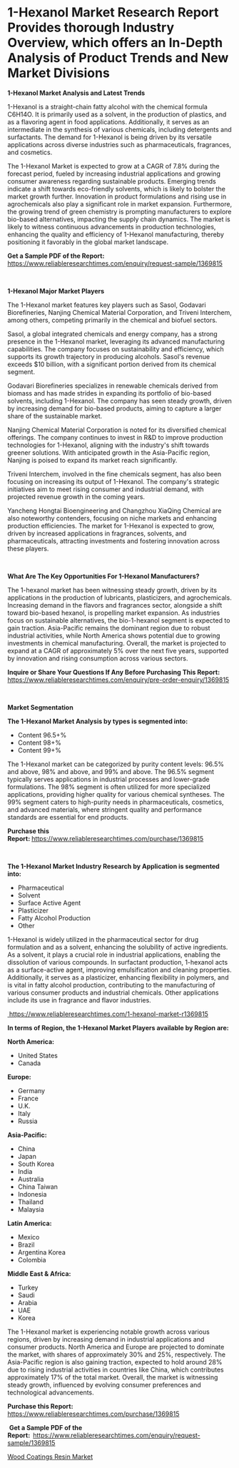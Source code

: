 <p><h1>1-Hexanol Market Research Report Provides thorough Industry Overview, which offers an In-Depth Analysis of Product Trends and New Market Divisions</h1></p><p><strong>1-Hexanol Market Analysis and Latest Trends</strong></p>
<p><p>1-Hexanol is a straight-chain fatty alcohol with the chemical formula C6H14O. It is primarily used as a solvent, in the production of plastics, and as a flavoring agent in food applications. Additionally, it serves as an intermediate in the synthesis of various chemicals, including detergents and surfactants. The demand for 1-Hexanol is being driven by its versatile applications across diverse industries such as pharmaceuticals, fragrances, and cosmetics.</p><p>The 1-Hexanol Market is expected to grow at a CAGR of 7.8% during the forecast period, fueled by increasing industrial applications and growing consumer awareness regarding sustainable products. Emerging trends indicate a shift towards eco-friendly solvents, which is likely to bolster the market growth further. Innovation in product formulations and rising use in agrochemicals also play a significant role in market expansion. Furthermore, the growing trend of green chemistry is prompting manufacturers to explore bio-based alternatives, impacting the supply chain dynamics. The market is likely to witness continuous advancements in production technologies, enhancing the quality and efficiency of 1-Hexanol manufacturing, thereby positioning it favorably in the global market landscape.</p></p>
<p><strong>Get a Sample PDF of the Report:&nbsp;</strong> <a href="https://www.reliableresearchtimes.com/enquiry/request-sample/1369815?utm_campaign=2984&utm_medium=2&utm_source=Github&utm_content=ia&utm_term=22032025&utm_id=1-hexanol">https://www.reliableresearchtimes.com/enquiry/request-sample/1369815</a></p>
<p>&nbsp;</p>
<p><strong>1-Hexanol Major Market Players</strong></p>
<p><p>The 1-Hexanol market features key players such as Sasol, Godavari Biorefineries, Nanjing Chemical Material Corporation, and Triveni Interchem, among others, competing primarily in the chemical and biofuel sectors. </p><p>Sasol, a global integrated chemicals and energy company, has a strong presence in the 1-Hexanol market, leveraging its advanced manufacturing capabilities. The company focuses on sustainability and efficiency, which supports its growth trajectory in producing alcohols. Sasol's revenue exceeds $10 billion, with a significant portion derived from its chemical segment.</p><p>Godavari Biorefineries specializes in renewable chemicals derived from biomass and has made strides in expanding its portfolio of bio-based solvents, including 1-Hexanol. The company has seen steady growth, driven by increasing demand for bio-based products, aiming to capture a larger share of the sustainable market.</p><p>Nanjing Chemical Material Corporation is noted for its diversified chemical offerings. The company continues to invest in R&D to improve production technologies for 1-Hexanol, aligning with the industry's shift towards greener solutions. With anticipated growth in the Asia-Pacific region, Nanjing is poised to expand its market reach significantly.</p><p>Triveni Interchem, involved in the fine chemicals segment, has also been focusing on increasing its output of 1-Hexanol. The company's strategic initiatives aim to meet rising consumer and industrial demand, with projected revenue growth in the coming years.</p><p>Yancheng Hongtai Bioengineering and Changzhou XiaQing Chemical are also noteworthy contenders, focusing on niche markets and enhancing production efficiencies. The market for 1-Hexanol is expected to grow, driven by increased applications in fragrances, solvents, and pharmaceuticals, attracting investments and fostering innovation across these players.</p></p>
<p>&nbsp;</p>
<p><strong>What Are The Key Opportunities For 1-Hexanol Manufacturers?</strong></p>
<p><p>The 1-hexanol market has been witnessing steady growth, driven by its applications in the production of lubricants, plasticizers, and agrochemicals. Increasing demand in the flavors and fragrances sector, alongside a shift toward bio-based hexanol, is propelling market expansion. As industries focus on sustainable alternatives, the bio-1-hexanol segment is expected to gain traction. Asia-Pacific remains the dominant region due to robust industrial activities, while North America shows potential due to growing investments in chemical manufacturing. Overall, the market is projected to expand at a CAGR of approximately 5% over the next five years, supported by innovation and rising consumption across various sectors.</p></p>
<p><strong>Inquire or Share Your Questions If Any Before Purchasing This Report:</strong> <a href="https://www.reliableresearchtimes.com/enquiry/pre-order-enquiry/1369815?utm_campaign=2984&utm_medium=2&utm_source=Github&utm_content=ia&utm_term=22032025&utm_id=1-hexanol">https://www.reliableresearchtimes.com/enquiry/pre-order-enquiry/1369815</a></p>
<p>&nbsp;</p>
<p><strong>Market Segmentation</strong></p>
<p><strong>The 1-Hexanol Market Analysis by types is segmented into:</strong></p>
<p><ul><li>Content 96.5+%</li><li>Content 98+%</li><li>Content 99+%</li></ul></p>
<p><p>The 1-Hexanol market can be categorized by purity content levels: 96.5% and above, 98% and above, and 99% and above. The 96.5% segment typically serves applications in industrial processes and lower-grade formulations. The 98% segment is often utilized for more specialized applications, providing higher quality for various chemical syntheses. The 99% segment caters to high-purity needs in pharmaceuticals, cosmetics, and advanced materials, where stringent quality and performance standards are essential for end products.</p></p>
<p><strong>Purchase this Report:&nbsp;</strong><a href="https://www.reliableresearchtimes.com/purchase/1369815?utm_campaign=2984&utm_medium=2&utm_source=Github&utm_content=ia&utm_term=22032025&utm_id=1-hexanol">https://www.reliableresearchtimes.com/purchase/1369815</a></p>
<p>&nbsp;</p>
<p><strong>The 1-Hexanol Market Industry Research by Application is segmented into:</strong></p>
<p><ul><li>Pharmaceutical</li><li>Solvent</li><li>Surface Active Agent</li><li>Plasticizer</li><li>Fatty Alcohol Production</li><li>Other</li></ul></p>
<p><p>1-Hexanol is widely utilized in the pharmaceutical sector for drug formulation and as a solvent, enhancing the solubility of active ingredients. As a solvent, it plays a crucial role in industrial applications, enabling the dissolution of various compounds. In surfactant production, 1-hexanol acts as a surface-active agent, improving emulsification and cleaning properties. Additionally, it serves as a plasticizer, enhancing flexibility in polymers, and is vital in fatty alcohol production, contributing to the manufacturing of various consumer products and industrial chemicals. Other applications include its use in fragrance and flavor industries.</p></p>
<p><a href="https://www.reliableresearchtimes.com/1-hexanol-market-r1369815?utm_campaign=2984&utm_medium=2&utm_source=Github&utm_content=ia&utm_term=22032025&utm_id=1-hexanol">&nbsp;https://www.reliableresearchtimes.com/1-hexanol-market-r1369815</a></p>
<p><strong>In terms of Region, the 1-Hexanol Market Players available by Region are:</strong></p>
<p>
    <p> <strong> North America: </strong>
        <ul>
            <li>United States</li>
            <li>Canada</li>
        </ul>
        </p> 
    <p> <strong> Europe: </strong>
        <ul>
            <li>Germany</li>
            <li>France</li>
            <li>U.K.</li>
            <li>Italy</li>
            <li>Russia</li>
        </ul>
        </p> 
    <p> <strong> Asia-Pacific: </strong>
        <ul>
            <li>China</li>
            <li>Japan</li>
            <li>South Korea</li>
            <li>India</li>
            <li>Australia</li>
            <li>China Taiwan</li>
            <li>Indonesia</li>
            <li>Thailand</li>
            <li>Malaysia</li>
        </ul>
        </p> 
    <p> <strong> Latin America: </strong>
        <ul>
            <li>Mexico</li>
            <li>Brazil</li>
            <li>Argentina Korea</li>
            <li>Colombia</li>
        </ul>
        </p> 
    <p> <strong> Middle East & Africa: </strong>
        <ul>
            <li>Turkey</li>
            <li>Saudi</li>
            <li>Arabia</li>
            <li>UAE</li>
            <li>Korea</li>
        </ul>
    </p>
    </p>
<p><p>The 1-Hexanol market is experiencing notable growth across various regions, driven by increasing demand in industrial applications and consumer products. North America and Europe are projected to dominate the market, with shares of approximately 30% and 25%, respectively. The Asia-Pacific region is also gaining traction, expected to hold around 28% due to rising industrial activities in countries like China, which contributes approximately 17% of the total market. Overall, the market is witnessing steady growth, influenced by evolving consumer preferences and technological advancements.</p></p>
<p><strong>Purchase this Report: </strong><a href="https://www.reliableresearchtimes.com/purchase/1369815?utm_campaign=2984&utm_medium=2&utm_source=Github&utm_content=ia&utm_term=22032025&utm_id=1-hexanol">https://www.reliableresearchtimes.com/purchase/1369815</a></p>
<p>&nbsp;<strong>Get a Sample PDF of the Report:&nbsp;&nbsp;</strong><a href="https://www.reliableresearchtimes.com/enquiry/request-sample/1369815?utm_campaign=2984&utm_medium=2&utm_source=Github&utm_content=ia&utm_term=22032025&utm_id=1-hexanol">https://www.reliableresearchtimes.com/enquiry/request-sample/1369815</a></p>
<p><strong></strong></p>
<p><p><a href="https://github.com/viipposahko25/Market-Research-Report-List-1/blob/main/wood-coatings-resin-market.md?utm_campaign=2984&utm_medium=2&utm_source=Github&utm_content=ia&utm_term=22032025&utm_id=1-hexanol">Wood Coatings Resin Market</a></p></p>